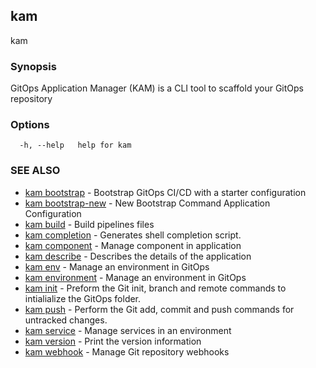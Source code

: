 ## kam

kam

### Synopsis

GitOps Application Manager (KAM) is a CLI tool to scaffold your GitOps repository

### Options

```
  -h, --help   help for kam
```

### SEE ALSO

* [kam bootstrap](kam_bootstrap.md)	 - Bootstrap GitOps CI/CD with a starter configuration
* [kam bootstrap-new](kam_bootstrap-new.md)	 - New Bootstrap Command Application Configuration
* [kam build](kam_build.md)	 - Build pipelines files
* [kam completion](kam_completion.md)	 - Generates shell completion script.
* [kam component](kam_component.md)	 - Manage component in application
* [kam describe](kam_describe.md)	 - Describes the details of the application 
* [kam env](kam_env.md)	 - Manage an environment in GitOps
* [kam environment](kam_environment.md)	 - Manage an environment in GitOps
* [kam init](kam_init.md)	 - Preform the Git init, branch and remote commands to intialialize the GitOps folder.
* [kam push](kam_push.md)	 - Perform the Git add, commit and push commands for untracked changes.
* [kam service](kam_service.md)	 - Manage services in an environment
* [kam version](kam_version.md)	 - Print the version information
* [kam webhook](kam_webhook.md)	 - Manage Git repository webhooks

